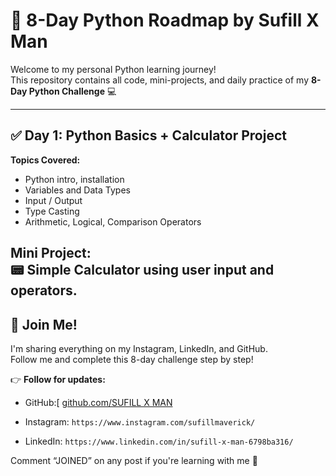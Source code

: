# 🚀 8-Day Python Roadmap by Sufill X Man

Welcome to my personal Python learning journey!  
This repository contains all code, mini-projects, and daily practice of my **8-Day Python Challenge** 💻

---

## ✅ Day 1: Python Basics + Calculator Project

**Topics Covered:**
- Python intro, installation
- Variables and Data Types
- Input / Output
- Type Casting
- Arithmetic, Logical, Comparison Operators

**Mini Project:**  
📟 **Simple Calculator** using user input and operators.
---
## 📌 Join Me!
I'm sharing everything on my Instagram, LinkedIn, and GitHub.  
Follow me and complete this 8-day challenge step by step!

👉 **Follow for updates:**  
- GitHub:[ [github.com/SUFILL X MAN](https://github.com/sufillxman)
- Instagram: `https://www.instagram.com/sufillmaverick/`
  
- LinkedIn: `https://www.linkedin.com/in/sufill-x-man-6798ba316/`

Comment “JOINED” on any post if you're learning with me 🚀

